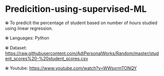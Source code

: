 # Predicition-using-supervised-ML

⦿ To predicit the percentage of student based on number of hours studied using linear regression. 

⦿ Languages: Python

⦿ Dataset: https://raw.githubusercontent.com/AdiPersonalWorks/Random/master/student_scores%20-%20student_scores.csv

⦿ Youtube: https://www.youtube.com/watch?v=WWsxrmTONQY


   
